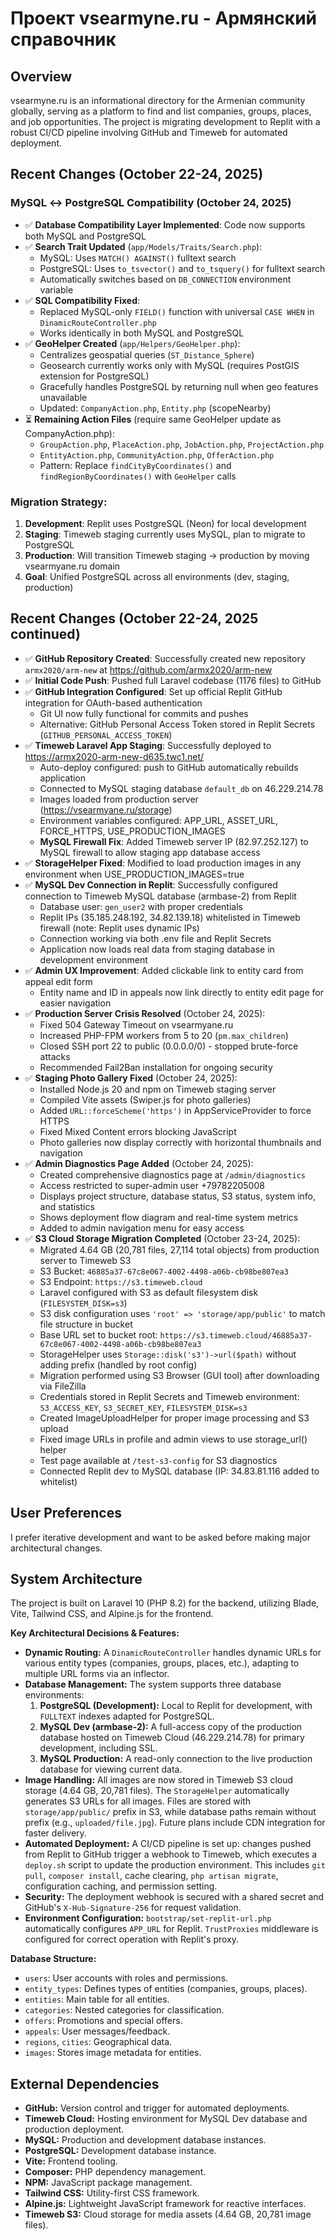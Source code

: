 # Проект vsearmyne.ru - Армянский справочник

## Overview
vsearmyne.ru is an informational directory for the Armenian community globally, serving as a platform to find and list companies, groups, places, and job opportunities. The project is migrating development to Replit with a robust CI/CD pipeline involving GitHub and Timeweb for automated deployment.

## Recent Changes (October 22-24, 2025)

### **MySQL ↔ PostgreSQL Compatibility (October 24, 2025)**
- ✅ **Database Compatibility Layer Implemented**: Code now supports both MySQL and PostgreSQL
- ✅ **Search Trait Updated** (`app/Models/Traits/Search.php`):
  - MySQL: Uses `MATCH() AGAINST()` fulltext search
  - PostgreSQL: Uses `to_tsvector()` and `to_tsquery()` for fulltext search
  - Automatically switches based on `DB_CONNECTION` environment variable
- ✅ **SQL Compatibility Fixed**:
  - Replaced MySQL-only `FIELD()` function with universal `CASE WHEN` in `DinamicRouteController.php`
  - Works identically in both MySQL and PostgreSQL
- ✅ **GeoHelper Created** (`app/Helpers/GeoHelper.php`):
  - Centralizes geospatial queries (`ST_Distance_Sphere`)
  - Geosearch currently works only with MySQL (requires PostGIS extension for PostgreSQL)
  - Gracefully handles PostgreSQL by returning null when geo features unavailable
  - Updated: `CompanyAction.php`, `Entity.php` (scopeNearby)
- ⏳ **Remaining Action Files** (require same GeoHelper update as CompanyAction.php):
  - `GroupAction.php`, `PlaceAction.php`, `JobAction.php`, `ProjectAction.php`
  - `EntityAction.php`, `CommunityAction.php`, `OfferAction.php`
  - Pattern: Replace `findCityByCoordinates()` and `findRegionByCoordinates()` with `GeoHelper` calls
  
### **Migration Strategy**:
1. **Development**: Replit uses PostgreSQL (Neon) for local development
2. **Staging**: Timeweb staging currently uses MySQL, plan to migrate to PostgreSQL
3. **Production**: Will transition Timeweb staging → production by moving vsearmyane.ru domain
4. **Goal**: Unified PostgreSQL across all environments (dev, staging, production)

## Recent Changes (October 22-24, 2025 continued)
- ✅ **GitHub Repository Created**: Successfully created new repository `armx2020/arm-new` at https://github.com/armx2020/arm-new
- ✅ **Initial Code Push**: Pushed full Laravel codebase (1176 files) to GitHub
- ✅ **GitHub Integration Configured**: Set up official Replit GitHub integration for OAuth-based authentication
  - Git UI now fully functional for commits and pushes
  - Alternative: GitHub Personal Access Token stored in Replit Secrets (`GITHUB_PERSONAL_ACCESS_TOKEN`)
- ✅ **Timeweb Laravel App Staging**: Successfully deployed to https://armx2020-arm-new-d635.twc1.net/
  - Auto-deploy configured: push to GitHub automatically rebuilds application
  - Connected to MySQL staging database `default_db` on 46.229.214.78
  - Images loaded from production server (https://vsearmyane.ru/storage)
  - Environment variables configured: APP_URL, ASSET_URL, FORCE_HTTPS, USE_PRODUCTION_IMAGES
  - **MySQL Firewall Fix**: Added Timeweb server IP (82.97.252.127) to MySQL firewall to allow staging app database access
- ✅ **StorageHelper Fixed**: Modified to load production images in any environment when USE_PRODUCTION_IMAGES=true
- ✅ **MySQL Dev Connection in Replit**: Successfully configured connection to Timeweb MySQL database (armbase-2) from Replit
  - Database user: `gen_user2` with proper credentials
  - Replit IPs (35.185.248.192, 34.82.139.18) whitelisted in Timeweb firewall (note: Replit uses dynamic IPs)
  - Connection working via both .env file and Replit Secrets
  - Application now loads real data from staging database in development environment
- ✅ **Admin UX Improvement**: Added clickable link to entity card from appeal edit form
  - Entity name and ID in appeals now link directly to entity edit page for easier navigation
- ✅ **Production Server Crisis Resolved** (October 24, 2025):
  - Fixed 504 Gateway Timeout on vsearmyane.ru
  - Increased PHP-FPM workers from 5 to 20 (`pm.max_children`)
  - Closed SSH port 22 to public (0.0.0.0/0) - stopped brute-force attacks
  - Recommended Fail2Ban installation for ongoing security
- ✅ **Staging Photo Gallery Fixed** (October 24, 2025):
  - Installed Node.js 20 and npm on Timeweb staging server
  - Compiled Vite assets (Swiper.js for photo galleries)
  - Added `URL::forceScheme('https')` in AppServiceProvider to force HTTPS
  - Fixed Mixed Content errors blocking JavaScript
  - Photo galleries now display correctly with horizontal thumbnails and navigation
- ✅ **Admin Diagnostics Page Added** (October 24, 2025):
  - Created comprehensive diagnostics page at `/admin/diagnostics`
  - Access restricted to super-admin user +79782205008
  - Displays project structure, database status, S3 status, system info, and statistics
  - Shows deployment flow diagram and real-time system metrics
  - Added to admin navigation menu for easy access
- ✅ **S3 Cloud Storage Migration Completed** (October 23-24, 2025):
  - Migrated 4.64 GB (20,781 files, 27,114 total objects) from production server to Timeweb S3
  - S3 Bucket: `46885a37-67c8e067-4002-4498-a06b-cb98be807ea3`
  - S3 Endpoint: `https://s3.timeweb.cloud`
  - Laravel configured with S3 as default filesystem disk (`FILESYSTEM_DISK=s3`)
  - S3 disk configuration uses `'root' => 'storage/app/public'` to match file structure in bucket
  - Base URL set to bucket root: `https://s3.timeweb.cloud/46885a37-67c8e067-4002-4498-a06b-cb98be807ea3`
  - StorageHelper uses `Storage::disk('s3')->url($path)` without adding prefix (handled by root config)
  - Migration performed using S3 Browser (GUI tool) after downloading via FileZilla
  - Credentials stored in Replit Secrets and Timeweb environment: `S3_ACCESS_KEY`, `S3_SECRET_KEY`, `FILESYSTEM_DISK=s3`
  - Created ImageUploadHelper for proper image processing and S3 upload
  - Fixed image URLs in profile and admin views to use storage_url() helper
  - Test page available at `/test-s3-config` for S3 diagnostics
  - Connected Replit dev to MySQL database (IP: 34.83.81.116 added to whitelist)

## User Preferences
I prefer iterative development and want to be asked before making major architectural changes.

## System Architecture
The project is built on Laravel 10 (PHP 8.2) for the backend, utilizing Blade, Vite, Tailwind CSS, and Alpine.js for the frontend.

**Key Architectural Decisions & Features:**
- **Dynamic Routing:** A `DinamicRouteController` handles dynamic URLs for various entity types (companies, groups, places, etc.), adapting to multiple URL forms via an inflector.
- **Database Management:** The system supports three database environments:
    1.  **PostgreSQL (Development):** Local to Replit for development, with `FULLTEXT` indexes adapted for PostgreSQL.
    2.  **MySQL Dev (armbase-2):** A full-access copy of the production database hosted on Timeweb Cloud (46.229.214.78) for primary development, including SSL.
    3.  **MySQL Production:** A read-only connection to the live production database for viewing current data.
- **Image Handling:** All images are now stored in Timeweb S3 cloud storage (4.64 GB, 20,781 files). The `StorageHelper` automatically generates S3 URLs for all images. Files are stored with `storage/app/public/` prefix in S3, while database paths remain without prefix (e.g., `uploaded/file.jpg`). Future plans include CDN integration for faster delivery.
- **Automated Deployment:** A CI/CD pipeline is set up: changes pushed from Replit to GitHub trigger a webhook to Timeweb, which executes a `deploy.sh` script to update the production environment. This includes `git pull`, `composer install`, cache clearing, `php artisan migrate`, configuration caching, and permission setting.
- **Security:** The deployment webhook is secured with a shared secret and GitHub's `X-Hub-Signature-256` for request validation.
- **Environment Configuration:** `bootstrap/set-replit-url.php` automatically configures `APP_URL` for Replit. `TrustProxies` middleware is configured for correct operation with Replit's proxy.

**Database Structure:**
-   `users`: User accounts with roles and permissions.
-   `entity_types`: Defines types of entities (companies, groups, places).
-   `entities`: Main table for all entities.
-   `categories`: Nested categories for classification.
-   `offers`: Promotions and special offers.
-   `appeals`: User messages/feedback.
-   `regions`, `cities`: Geographical data.
-   `images`: Stores image metadata for entities.

## External Dependencies
-   **GitHub:** Version control and trigger for automated deployments.
-   **Timeweb Cloud:** Hosting environment for MySQL Dev database and production deployment.
-   **MySQL:** Production and development database instances.
-   **PostgreSQL:** Development database instance.
-   **Vite:** Frontend tooling.
-   **Composer:** PHP dependency management.
-   **NPM:** JavaScript package management.
-   **Tailwind CSS:** Utility-first CSS framework.
-   **Alpine.js:** Lightweight JavaScript framework for reactive interfaces.
-   **Timeweb S3:** Cloud storage for media assets (4.64 GB, 20,781 image files).
